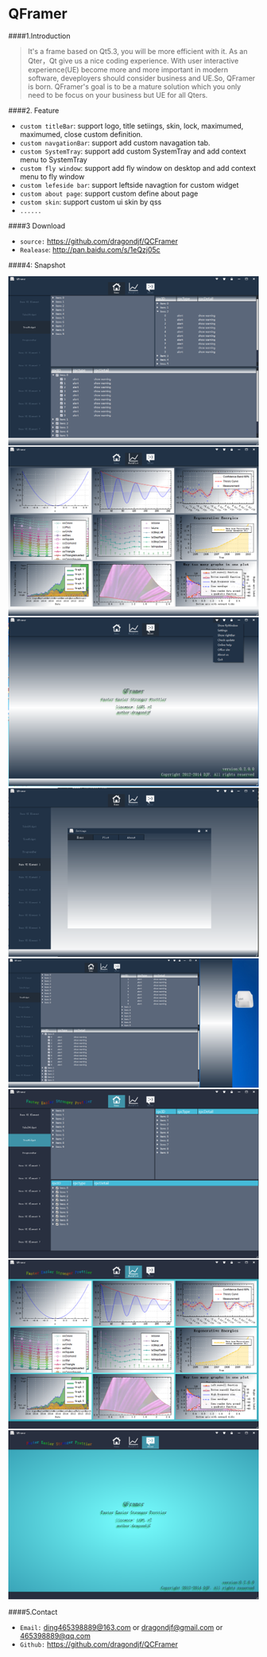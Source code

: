 QFramer 
============
####1.Introduction
>It's a frame based on Qt5.3, you will be more efficient with it. As an Qter，Qt give us a nice coding experience.
With  user interactive experience(UE) become more and more important in modern software, deveployers should consider business and UE.So, QFramer is born. QFramer's goal is to be a mature solution which you only need to be focus on your business but UE for all Qters.

####2. Feature
+ `custom titleBar`: support logo, title setiings, skin, lock, maximumed, maximumed, close custom definition.
+ `custom navgationBar`:  support add custom navagation tab.
+ `custom SystemTray`: support add custom SystemTray and add context menu to SystemTray
+ `custom fly window`: support add fly window on desktop and add context menu to fly window
+ `custom lefeside bar`: support leftside navagtion for custom widget
+ `custom about page`: support custom define about page
+ `custom skin`: support custom ui skin by qss
+ `......`

####3 Download
+ `source:` https://github.com/dragondjf/QCFramer    
+ `Realease`: http://pan.baidu.com/s/1eQzj05c

####4: Snapshot

![1](doc/v0.2_1.png)
![2](doc/v0.2_2.png)
![3](doc/v0.2_4.png)
![4](doc/v0.2_6.png)
![5](doc/v0.2_5.png)
![6](doc/v0.21_1.png)
![7](doc/v0.21_2.png)
![8](doc/v0.21_3.png)

####5.Contact
+ `Email:` ding465398889@163.com or dragondjf@gmail.com or 465398889@qq.com
+ `Github:` https://github.com/dragondjf/QCFramer
